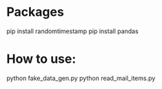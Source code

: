# Packages

pip install randomtimestamp
pip install pandas

# How to use:

python fake_data_gen.py
python read_mail_items.py
